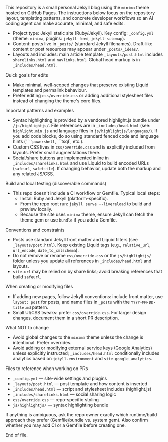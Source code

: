 <!-- .github/copilot-instructions.md for s-hubert.github.io -->

This repository is a small personal Jekyll blog using the `minima` theme hosted on GitHub Pages. The instructions below focus on the repository layout, templating patterns, and concrete developer workflows so an AI coding agent can make accurate, minimal, and safe edits.

- Project type: Jekyll static site (Ruby/Jekyll). Key config: `_config.yml` (theme: `minima`, plugins: `jekyll-feed`, `jekyll-sitemap`).
- Content: posts live in `_posts/` (standard Jekyll filenames). Draft-like content or post resources may appear under `_posts/_ideas/`.
- Layouts and includes: main article template `_layouts/post.html` includes `sharelinks.html` and `navlinks.html`. Global head markup is in `_includes/head.html`.

Quick goals for edits

- Make minimal, well-scoped changes that preserve existing Liquid templates and permalink behaviour.
- Prefer editing `css/override.css` or adding additional stylesheet files instead of changing the theme's core files.

Important patterns and examples

- Syntax highlighting is provided by a vendored highlight.js bundle under `/js/highlightjs/`. File references are in `_includes/head.html` (see: `highlight.min.js` and language files in `js/highlightjs/languages/`). If you add code blocks, do so using standard fenced code and language hints (` ```powershell `, ```tsql`, etc.).
- Custom CSS lives in `css/override.css` and is explicitly included from layouts. Prefer small augmentations there.
- Social/share buttons are implemented inline in `_includes/sharelinks.html` and use Liquid to build encoded URLs (`safeurl`, `safetitle`). If changing behavior, update both the markup and any related JS/CSS.

Build and local testing (discoverable commands)

- This repo doesn't include a CI workflow or Gemfile. Typical local steps:
  - Install Ruby and Jekyll (platform-specific).
  - From the repo root run: `jekyll serve --livereload` to build and preview locally.
  - Because the site uses `minima` theme, ensure Jekyll can fetch the theme gem or use `bundle` if you add a Gemfile.

Conventions and constraints

- Posts use standard Jekyll front matter and Liquid filters (see `_layouts/post.html`). Keep existing Liquid tags (e.g., `relative_url`, `url_encode`, `date_to_xmlschema`).
- Do not remove or rename `css/override.css` or the `js/highlightjs/` folder unless you update all references in `_includes/head.html` and layouts.
- `site.url` may be relied on by share links; avoid breaking references that build `safeurl`.

When creating or modifying files

- If adding new pages, follow Jekyll conventions: include front matter, use `layout: post` for posts, and name files in `_posts` with the `YYYY-MM-DD-title.md` pattern.
- Small UI/CSS tweaks: prefer `css/override.css`. For larger design changes, document them in a short PR description.

What NOT to change

- Avoid global changes to the `minima` theme unless the change is intentional. Prefer overrides.
- Avoid adding or modifying external service keys (Google Analytics) unless explicitly instructed; `_includes/head.html` conditionally includes analytics based on `jekyll.environment` and `site.google_analytics`.

Files to reference when working on PRs

- `_config.yml` — site-wide settings and plugins
- `_layouts/post.html` — post template and how content is inserted
- `_includes/head.html` — script and stylesheet includes (highlight.js)
- `_includes/sharelinks.html` — social sharing logic
- `css/override.css` — repo-specific styling
- `js/highlightjs/` — syntax highlighting bundle

If anything is ambiguous, ask the repo owner exactly which runtime/build approach they prefer (Gemfile/bundle vs. system gem). Also confirm whether you may add CI or a Gemfile before creating one.

End of file.
